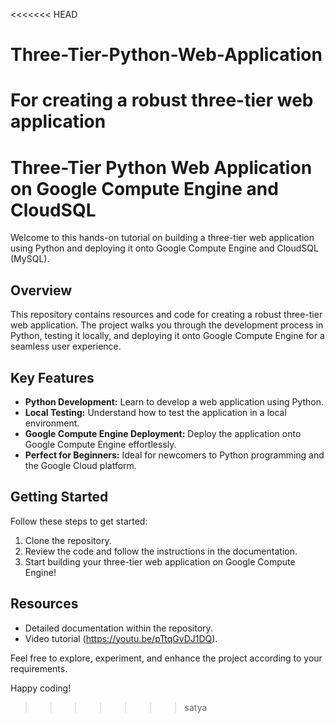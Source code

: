 <<<<<<< HEAD
# Three-Tier-Python-Web-Application
For creating a robust three-tier web application
=======
# Three-Tier Python Web Application on Google Compute Engine and CloudSQL

Welcome to this hands-on tutorial on building a three-tier web application using Python and deploying it onto Google Compute Engine and CloudSQL (MySQL).

## Overview

This repository contains resources and code for creating a robust three-tier web application. The project walks you through the development process in Python, testing it locally, and deploying it onto Google Compute Engine for a seamless user experience.

## Key Features

- **Python Development:** Learn to develop a web application using Python.
- **Local Testing:** Understand how to test the application in a local environment.
- **Google Compute Engine Deployment:** Deploy the application onto Google Compute Engine effortlessly.
- **Perfect for Beginners:** Ideal for newcomers to Python programming and the Google Cloud platform.

## Getting Started

Follow these steps to get started:

1. Clone the repository.
2. Review the code and follow the instructions in the documentation.
3. Start building your three-tier web application on Google Compute Engine!

## Resources

- Detailed documentation within the repository.
- Video tutorial (https://youtu.be/pTtqGvDJ1DQ).

Feel free to explore, experiment, and enhance the project according to your requirements.

Happy coding!
>>>>>>> satya
